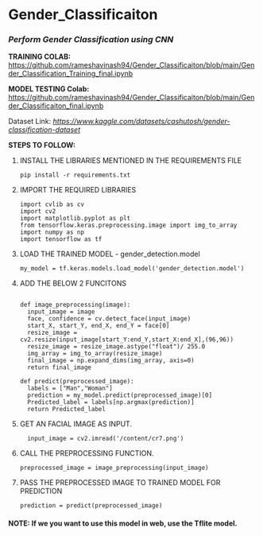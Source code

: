 # Gender_Classificaiton

### _**Perform Gender Classification using CNN**_

**TRAINING COLAB:**  https://github.com/rameshavinash94/Gender_Classificaiton/blob/main/Gender_Classification_Training_final.ipynb

**MODEL TESTING Colab:**  https://github.com/rameshavinash94/Gender_Classificaiton/blob/main/Gender_Classificaiton_final.ipynb

Dataset Link: _https://www.kaggle.com/datasets/cashutosh/gender-classification-dataset_ 


**STEPS TO FOLLOW:**
1) INSTALL THE LIBRARIES MENTIONED IN THE REQUIREMENTS FILE
   ```
   pip install -r requirements.txt
   ```
          
2) IMPORT THE REQUIRED LIBRARIES
      ```
      import cvlib as cv
      import cv2
      import matplotlib.pyplot as plt
      from tensorflow.keras.preprocessing.image import img_to_array
      import numpy as np
      import tensorflow as tf
      ```
3) LOAD THE TRAINED MODEL - gender_detection.model
      ```
      my_model = tf.keras.models.load_model('gender_detection.model') 
      ```

4) ADD THE BELOW 2 FUNCITONS
    ```
    
    def image_preprocessing(image):
      input_image = image
      face, confidence = cv.detect_face(input_image)
      start_X, start_Y, end_X, end_Y = face[0]
      resize_image = cv2.resize(input_image[start_Y:end_Y,start_X:end_X],(96,96))
      resize_image = resize_image.astype("float")/ 255.0
      img_array = img_to_array(resize_image)
      final_image = np.expand_dims(img_array, axis=0)
      return final_image
    ```
   
    ```
    def predict(preprocessed_image):
      labels = ["Man","Woman"]
      prediction = my_model.predict(preprocessed_image)[0]
      Predicted_label = labels[np.argmax(prediction)]
      return Predicted_label
    ```

5) GET AN FACIAL IMAGE AS INPUT.
    ```
      input_image = cv2.imread('/content/cr7.png')
    ```
       
6) CALL THE PREPROCESSING FUNCTION.
      ```
      preprocessed_image = image_preprocessing(input_image)
      ```
  
7) PASS THE PREPROCESSED IMAGE TO TRAINED MODEL FOR PREDICTION

     ```
     prediction = predict(preprocessed_image)
     ```
 
 #### **NOTE: If we you want to use this model in web, use the Tflite model.**
